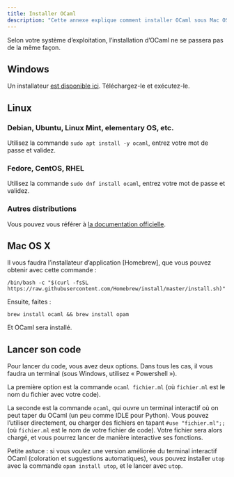 ```yaml
---
title: Installer OCaml
description: "Cette annexe explique comment installer OCaml sous Mac OS X, Windows et Linux (Ubuntu, Debian, Fedora, etc)."
---
```


Selon votre système d’exploitation, l’installation d’OCaml ne se passera pas de la même façon.

## Windows

Un installateur [est disponible ici](https://github.com/fdopen/opam-repository-mingw/releases/download/0.0.0.2/OCaml64.exe).
Téléchargez-le et exécutez-le.

## Linux

### Debian, Ubuntu, Linux Mint, elementary OS, etc.

Utilisez la commande `sudo apt install -y ocaml`, entrez votre mot de passe et validez.

### Fedore, CentOS, RHEL

Utilisez la commande `sudo dnf install ocaml`, entrez votre mot de passe et validez.

### Autres distributions

Vous pouvez vous référer à [la documentation officielle](https://ocaml.org/docs/install.html).

## Mac OS X

Il vous faudra l’installateur d’application [Homebrew], que vous pouvez obtenir avec cette commande :

```
/bin/bash -c "$(curl -fsSL https://raw.githubusercontent.com/Homebrew/install/master/install.sh)"
```

Ensuite, faites :

```
brew install ocaml && brew install opam
```

Et OCaml sera installé.

## Lancer son code

Pour lancer du code, vous avez deux options. Dans tous les cas, il vous faudra un terminal (sous Windows, utilisez « Powershell »).

La première option est la commande `ocaml fichier.ml` (où `fichier.ml` est le nom du fichier avec votre code).

La seconde est la commande `ocaml`, qui ouvre un terminal interactif où on peut taper du OCaml (un peu comme IDLE pour Python).
Vous pouvez l’utiliser directement, ou charger des fichiers en tapant `#use "fichier.ml";;` (où `fichier.ml` est le nom de votre fichier de code).
Votre fichier sera alors chargé, et vous pourrez lancer de manière interactive ses fonctions.

Petite astuce : si vous voulez une version améliorée du terminal interactif OCaml (coloration et suggestions automatiques),
vous pouvez installer `utop` avec la commande `opam install utop`, et le lancer avec `utop`.
